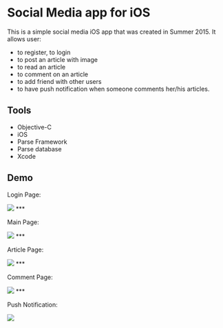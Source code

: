 # Social Media app for iOS #
This is a simple social media iOS app that was created in Summer 2015. It allows user:
* to register, to login
* to post an article with image
* to read an article
* to comment on an article
* to add friend with other users
* to have push notification when someone comments her/his articles.

## Tools ##
* Objective-C
* iOS
* Parse Framework
* Parse database
* Xcode

## Demo ##
Login Page:

<img src=https://github.com/shenghuayou/social-media-iOS-app/blob/master/Demo_Image/1.png />
***

Main Page:

<img src=https://github.com/shenghuayou/social-media-iOS-app/blob/master/Demo_Image/2.png />
***

Article Page:

<img src=https://github.com/shenghuayou/social-media-iOS-app/blob/master/Demo_Image/3.PNG />
***

Comment Page:

<img src=https://github.com/shenghuayou/social-media-iOS-app/blob/master/Demo_Image/7.png />
***

Push Notification:

<img src=https://github.com/shenghuayou/social-media-iOS-app/blob/master/Demo_Image/8.jpg />
